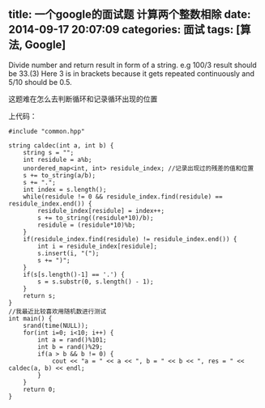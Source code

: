 title: 一个google的面试题 计算两个整数相除
date: 2014-09-17 20:07:09
categories: 面试
tags: [算法, Google]
---
Divide number and return result in form of a string. e.g 100/3 result should be 33.(3) Here 3 is in brackets because it gets repeated continuously and 5/10 should be 0.5.

这题难在怎么去判断循环和记录循环出现的位置

上代码：

```
#include "common.hpp"  
  
string caldec(int a, int b) {  
    string s = "";  
    int residule = a%b;   
    unordered_map<int, int> residule_index; //记录出现过的残差的值和位置  
    s += to_string(a/b);  
    s += ".";  
    int index = s.length();  
    while(residule != 0 && residule_index.find(residule) == residule_index.end()) {  
        residule_index[residule] = index++;  
        s += to_string((residule*10)/b);  
        residule = (residule*10)%b;  
    }  
    if(residule_index.find(residule) != residule_index.end()) {  
        int i = residule_index[residule];  
        s.insert(i, "(");  
        s += ")";  
    }  
    if(s[s.length()-1] == '.') {  
        s = s.substr(0, s.length() - 1);  
    }  
    return s;  
}  
//我最近比较喜欢用随机数进行测试  
int main() {  
    srand(time(NULL));  
    for(int i=0; i<10; i++) {  
        int a = rand()%101;  
        int b = rand()%29;  
        if(a > b && b != 0) {  
            cout << "a = " << a << ", b = " << b << ", res = " << caldec(a, b) << endl;  
        }  
    }  
    return 0;  
}  
```